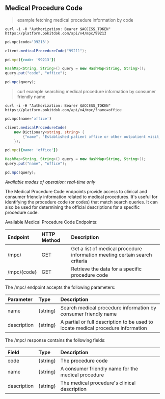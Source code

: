 ## Medical Procedure Code
> example fetching medical procedure information by code

```shell
curl -i -H "Authorization: Bearer $ACCESS_TOKEN" https://platform.pokitdok.com/api/v4/mpc/99213
```

```python
pd.mpc(code='99213')
```

```csharp
client.medicalProcedureCode("99211");
```

```ruby
pd.mpc({code: '99213'})
```

```java
HashMap<String, String>() query = new HashMap<String, String>();
query.put("code", "office");

pd.mpc(query);
```

> curl example searching medical procedure information by consumer friendly name

```shell
curl -i -H "Authorization: Bearer $ACCESS_TOKEN" https://platform.pokitdok.com/api/v4/mpc/?name=office
```

```python
pd.mpc(name='office')
```

```csharp
client.medicalProcedureCode(
    new Dictionary<string, string> {
        {"name", "Established patient office or other outpatient visit, typically 15 minutes"}
    });
```

```ruby
pd.mpc({name: 'office'})
```

```java
HashMap<String, String>() query = new HashMap<String, String>();
query.put("name", "office");

pd.mpc(query);
```

*Available modes of operation: real-time only*

The Medical Procedure Code endpoints provide access to clinical and consumer
friendly information related to medical procedures. It's useful for identifying
the procedure code (or codes) that match search queries. It can also be used
for determining the official descriptions for a specific procedure code.

Available Medical Procedure Code Endpoints:

| Endpoint    | HTTP Method | Description                                                                 |
|:------------|:------------|:----------------------------------------------------------------------------|
| /mpc/       | GET         | Get a list of medical procedure information meeting certain search criteria |
| /mpc/{code} | GET         | Retrieve the data for a specific procedure code                             |

The /mpc/ endpoint accepts the following parameters:

| Parameter   | Type     | Description                                                                      |
|:------------|:---------|:---------------------------------------------------------------------------------|
| name        | {string} | Search medical procedure information by consumer friendly name                   |
| description | {string} | A partial or full description to be used to locate medical procedure information |

The /mpc/ response contains the following fields:

| Field       | Type     | Description                                        |
|:------------|:---------|:---------------------------------------------------|
| code        | {string} | The procedure code                                 |
| name        | {string} | A consumer friendly name for the medical procedure |
| description | {string} | The medical procedure's clinical description       |
